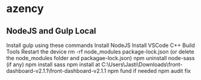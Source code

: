 # azency

## NodeJS and Gulp Local
Install gulp using these commands
Install NodeJS
Install VSCode C++ Build Tools
Restart the device
rm -rf node_modules package-lock.json (or delete the node_modules folder and packagae-lock.json)
npm uninstall node-sass (if any)
npm install sass
npm install at C:\Users\Jasti\Downloads\front-dashboard-v2.1.1\front-dashboard-v2.1.1
npm fund if needed
npm audit fix